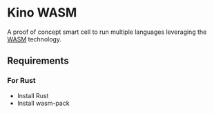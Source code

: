 # Kino WASM

A proof of concept smart cell to run multiple languages leveraging the [WASM](https://webassembly.org/) technology.

## Requirements
### For Rust
* Install Rust
* Install wasm-pack

